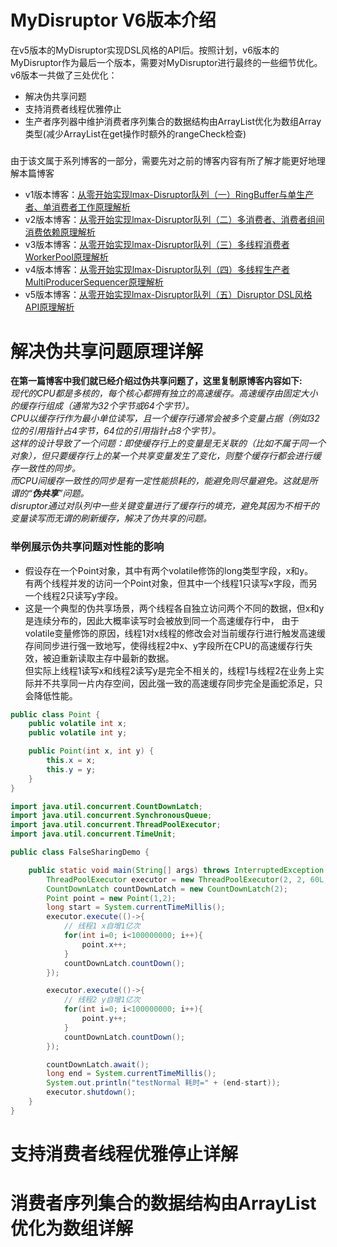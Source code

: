 # MyDisruptor V6版本介绍
在v5版本的MyDisruptor实现DSL风格的API后。按照计划，v6版本的MyDisruptor作为最后一个版本，需要对MyDisruptor进行最终的一些细节优化。
v6版本一共做了三处优化：
* 解决伪共享问题
* 支持消费者线程优雅停止
* 生产者序列器中维护消费者序列集合的数据结构由ArrayList优化为数组Array类型(减少ArrayList在get操作时额外的rangeCheck检查)
#####
由于该文属于系列博客的一部分，需要先对之前的博客内容有所了解才能更好地理解本篇博客
* v1版本博客：[从零开始实现lmax-Disruptor队列（一）RingBuffer与单生产者、单消费者工作原理解析](https://www.cnblogs.com/xiaoxiongcanguan/p/16318972.html)
* v2版本博客：[从零开始实现lmax-Disruptor队列（二）多消费者、消费者组间消费依赖原理解析](https://www.cnblogs.com/xiaoxiongcanguan/p/16361197.html)
* v3版本博客：[从零开始实现lmax-Disruptor队列（三）多线程消费者WorkerPool原理解析](https://www.cnblogs.com/xiaoxiongcanguan/p/16386982.html)
* v4版本博客：[从零开始实现lmax-Disruptor队列（四）多线程生产者MultiProducerSequencer原理解析](https://www.cnblogs.com/xiaoxiongcanguan/p/16448674.html)
* v5版本博客：[从零开始实现lmax-Disruptor队列（五）Disruptor DSL风格API原理解析](https://www.cnblogs.com/xiaoxiongcanguan/p/16479148.html)
# 解决伪共享问题原理详解
**在第一篇博客中我们就已经介绍过伪共享问题了，这里复制原博客内容如下:**  
_现代的CPU都是多核的，每个核心都拥有独立的高速缓存。高速缓存由固定大小的缓存行组成（通常为32个字节或64个字节）。_  
_CPU以缓存行作为最小单位读写，且一个缓存行通常会被多个变量占据（例如32位的引用指针占4字节，64位的引用指针占8个字节）。_    
_这样的设计导致了一个问题：即使缓存行上的变量是无关联的（比如不属于同一个对象），但只要缓存行上的某一个共享变量发生了变化，则整个缓存行都会进行缓存一致性的同步。_  
_而CPU间缓存一致性的同步是有一定性能损耗的，能避免则尽量避免。这就是所谓的“**伪共享**”问题。_    
_disruptor通过对队列中一些关键变量进行了缓存行的填充，避免其因为不相干的变量读写而无谓的刷新缓存，解决了伪共享的问题。_
### 举例展示伪共享问题对性能的影响
* 假设存在一个Point对象，其中有两个volatile修饰的long类型字段，x和y。  
  有两个线程并发的访问一个Point对象，但其中一个线程1只读写x字段，而另一个线程2只读写y字段。  
* 这是一个典型的伪共享场景，两个线程各自独立访问两个不同的数据，但x和y是连续分布的，因此大概率读写时会被放到同一个高速缓存行中，
  由于volatile变量修饰的原因，线程1对x线程的修改会对当前缓存行进行触发高速缓存间同步进行强一致地写，使得线程2中x、y字段所在CPU的高速缓存行失效，被迫重新读取主存中最新的数据。  
  但实际上线程1读写x和线程2读写y是完全不相关的，线程1与线程2在业务上实际并不共享同一片内存空间，因此强一致的高速缓存同步完全是画蛇添足，只会降低性能。
```java
public class Point {
    public volatile int x;
    public volatile int y;

    public Point(int x, int y) {
        this.x = x;
        this.y = y;
    }
}
```
```java
import java.util.concurrent.CountDownLatch;
import java.util.concurrent.SynchronousQueue;
import java.util.concurrent.ThreadPoolExecutor;
import java.util.concurrent.TimeUnit;

public class FalseSharingDemo {

    public static void main(String[] args) throws InterruptedException {
        ThreadPoolExecutor executor = new ThreadPoolExecutor(2, 2, 60L, TimeUnit.SECONDS, new SynchronousQueue<>());
        CountDownLatch countDownLatch = new CountDownLatch(2);
        Point point = new Point(1,2);
        long start = System.currentTimeMillis();
        executor.execute(()->{
            // 线程1 x自增1亿次
            for(int i=0; i<100000000; i++){
                point.x++;
            }
            countDownLatch.countDown();
        });

        executor.execute(()->{
            // 线程2 y自增1亿次
            for(int i=0; i<100000000; i++){
                point.y++;
            }
            countDownLatch.countDown();
        });

        countDownLatch.await();
        long end = System.currentTimeMillis();
        System.out.println("testNormal 耗时=" + (end-start));
        executor.shutdown();
    }
}
```

# 支持消费者线程优雅停止详解
# 消费者序列集合的数据结构由ArrayList优化为数组详解